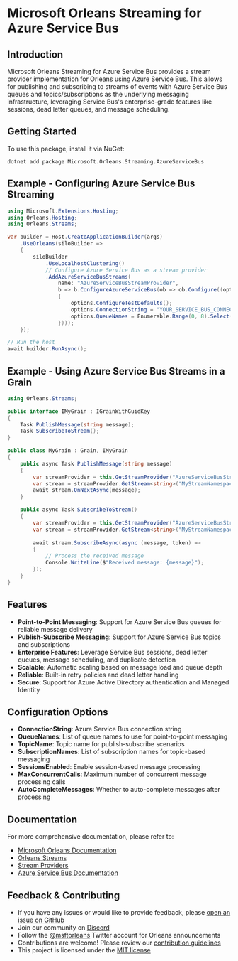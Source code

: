 # Microsoft Orleans Streaming for Azure Service Bus

## Introduction
Microsoft Orleans Streaming for Azure Service Bus provides a stream provider implementation for Orleans using Azure Service Bus. This allows for publishing and subscribing to streams of events with Azure Service Bus queues and topics/subscriptions as the underlying messaging infrastructure, leveraging Service Bus's enterprise-grade features like sessions, dead letter queues, and message scheduling.

## Getting Started
To use this package, install it via NuGet:

```shell
dotnet add package Microsoft.Orleans.Streaming.AzureServiceBus
```

## Example - Configuring Azure Service Bus Streaming
```csharp
using Microsoft.Extensions.Hosting;
using Orleans.Hosting;
using Orleans.Streams;

var builder = Host.CreateApplicationBuilder(args)
    .UseOrleans(siloBuilder =>
    {
        siloBuilder
            .UseLocalhostClustering()
            // Configure Azure Service Bus as a stream provider
            .AddAzureServiceBusStreams(
                name: "AzureServiceBusStreamProvider", 
                b => b.ConfigureAzureServiceBus(ob => ob.Configure((options, dep) =>
                {
                    options.ConfigureTestDefaults();
                    options.ConnectionString = "YOUR_SERVICE_BUS_CONNECTION_STRING";
                    options.QueueNames = Enumerable.Range(0, 8).Select(num => $"{dep.Value.ClusterId}-queue-{num}").ToList();
                })));
    });

// Run the host
await builder.RunAsync();
```

## Example - Using Azure Service Bus Streams in a Grain
```csharp
using Orleans.Streams;

public interface IMyGrain : IGrainWithGuidKey
{
    Task PublishMessage(string message);
    Task SubscribeToStream();
}

public class MyGrain : Grain, IMyGrain
{
    public async Task PublishMessage(string message)
    {
        var streamProvider = this.GetStreamProvider("AzureServiceBusStreamProvider");
        var stream = streamProvider.GetStream<string>("MyStreamNamespace", this.GetPrimaryKey());
        await stream.OnNextAsync(message);
    }

    public async Task SubscribeToStream()
    {
        var streamProvider = this.GetStreamProvider("AzureServiceBusStreamProvider");
        var stream = streamProvider.GetStream<string>("MyStreamNamespace", this.GetPrimaryKey());
        
        await stream.SubscribeAsync(async (message, token) =>
        {
            // Process the received message
            Console.WriteLine($"Received message: {message}");
        });
    }
}
```

## Features
- **Point-to-Point Messaging**: Support for Azure Service Bus queues for reliable message delivery
- **Publish-Subscribe Messaging**: Support for Azure Service Bus topics and subscriptions
- **Enterprise Features**: Leverage Service Bus sessions, dead letter queues, message scheduling, and duplicate detection
- **Scalable**: Automatic scaling based on message load and queue depth
- **Reliable**: Built-in retry policies and dead letter handling
- **Secure**: Support for Azure Active Directory authentication and Managed Identity

## Configuration Options
- **ConnectionString**: Azure Service Bus connection string
- **QueueNames**: List of queue names to use for point-to-point messaging
- **TopicName**: Topic name for publish-subscribe scenarios
- **SubscriptionNames**: List of subscription names for topic-based messaging
- **SessionsEnabled**: Enable session-based message processing
- **MaxConcurrentCalls**: Maximum number of concurrent message processing calls
- **AutoCompleteMessages**: Whether to auto-complete messages after processing

## Documentation
For more comprehensive documentation, please refer to:
- [Microsoft Orleans Documentation](https://learn.microsoft.com/dotnet/orleans/)
- [Orleans Streams](https://learn.microsoft.com/en-us/dotnet/orleans/streaming/index)
- [Stream Providers](https://learn.microsoft.com/en-us/dotnet/orleans/streaming/stream-providers)
- [Azure Service Bus Documentation](https://learn.microsoft.com/en-us/azure/service-bus-messaging/)

## Feedback & Contributing
- If you have any issues or would like to provide feedback, please [open an issue on GitHub](https://github.com/dotnet/orleans/issues)
- Join our community on [Discord](https://aka.ms/orleans-discord)
- Follow the [@msftorleans](https://twitter.com/msftorleans) Twitter account for Orleans announcements
- Contributions are welcome! Please review our [contribution guidelines](https://github.com/dotnet/orleans/blob/main/CONTRIBUTING.md)
- This project is licensed under the [MIT license](https://github.com/dotnet/orleans/blob/main/LICENSE)